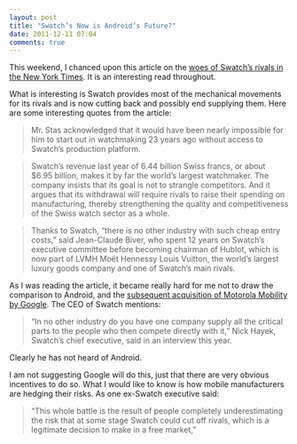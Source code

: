 ```yaml
---
layout: post
title: "Swatch’s Now is Android’s Future?"
date: 2011-12-11 07:04
comments: true
---
```


This weekend, I chanced upon this article on the [woes of Swatch’s rivals in the New York Times](http://www.nytimes.com/2011/12/10/business/swatch-group-to-trim-sales-of-watch-parts-to-rivals.html). It is an interesting read throughout. 

What is interesting is Swatch provides most of the mechanical movements for its rivals and is now cutting back and possibly end supplying them. Here are some interesting quotes from the article:

> Mr. Stas acknowledged that it would have been nearly impossible for him to start out in watchmaking 23 years ago without access to Swatch’s production platform.

> Swatch’s revenue last year of 6.44 billion Swiss francs, or about $6.95 billion, makes it by far the world’s largest watchmaker. The company insists that its goal is not to strangle competitors. And it argues that its withdrawal will require rivals to raise their spending on manufacturing, thereby strengthening the quality and competitiveness of the Swiss watch sector as a whole.

> Thanks to Swatch, “there is no other industry with such cheap entry costs,” said Jean-Claude Biver, who spent 12 years on Swatch’s executive committee before becoming chairman of Hublot, which is now part of LVMH Moët Hennessy Louis Vuitton, the world’s largest luxury goods company and one of Swatch’s main rivals.

As I was reading the article, it became really hard for me not to draw the comparison to Android, and the [subsequent acquisition of Motorola Mobility by Google](http://www.engadget.com/2011/08/15/editorial-engadget-on-googles-motorola-mobility-acquisition/). The CEO of Swatch mentions:

> “In no other industry do you have one company supply all the critical parts to the people who then compete directly with it,” Nick Hayek, Swatch’s chief executive, said in an interview this year. 

Clearly he has not heard of Android. 

I am not suggesting Google will do this, just that there are very obvious incentives to do so. What I would like to know is how mobile manufacturers are hedging their risks. As one ex-Swatch executive said:

> “This whole battle is the result of people completely underestimating the risk that at some stage Swatch could cut off rivals, which is a legitimate decision to make in a free market,”

